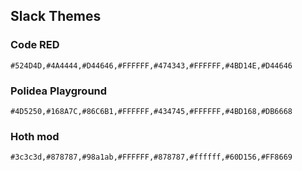## Slack Themes

### Code RED
`#524D4D,#4A4444,#D44646,#FFFFFF,#474343,#FFFFFF,#4BD14E,#D44646`

### Polidea Playground
`#4D5250,#168A7C,#86C6B1,#FFFFFF,#434745,#FFFFFF,#4BD168,#DB6668`

### Hoth mod
`#3c3c3d,#878787,#98a1ab,#FFFFFF,#878787,#ffffff,#60D156,#FF8669`
